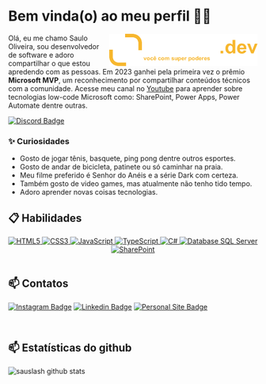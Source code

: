 # Bem vinda(o) ao meu perfil 👨‍💻

<a href="https://lowcode.dev.br"><img align="right" style="margin-left:10px" src="https://github.com/sauslash/sauslash/blob/main/image.png" width="300"/></a>

Olá, eu me chamo Saulo Oliveira, sou desenvolvedor de software e adoro compartilhar o que estou apredendo com as pessoas. Em 2023 ganhei pela primeira vez o prêmio **Microsoft MVP**, um reconhecimento por compartilhar conteúdos técnicos com a comunidade. Acesse meu canal no [Youtube](https://www.youtube.com/saulooliveira) para aprender sobre tecnologias low-code Microsoft como: SharePoint, Power Apps, Power Automate dentre outras.

[![Discord Badge](https://img.shields.io/badge/Acesse%20nossa%20comunidade%20no%20Discord-7289da?style=for-the-badge&logo=discord&logoColor=white&link=https://discord.com/invite/PzuuN5N)](https://discord.com/invite/PzuuN5N)

### ✨ Curiosidades

- Gosto de jogar tênis, basquete, ping pong dentre outros esportes.
- Gosto de andar de bicicleta, patinete ou só caminhar na praia.
- Meu filme preferido é Senhor do Anéis e a série Dark com certeza.
- Também gosto de video games, mas atualmente não tenho tido tempo.
- Adoro aprender novas coisas tecnologias.

## 📋 Habilidades

<div align="center">
  <a href="https://developer.mozilla.org/en-US/docs/Web/HTML">
    <img height="25em" alt="HTML5" src="https://img.shields.io/badge/HTML5-E34F26?style=for-the-badge&logo=html5&logoColor=white"/>
  </a>
  <a href="https://developer.mozilla.org/en-US/docs/Web/CSS">
    <img height="25em" alt="CSS3" src="https://img.shields.io/badge/CSS3-1572B6?style=for-the-badge&logo=css3&logoColor=white"/>
  </a>
  <a href="https://developer.mozilla.org/pt-BR/docs/Web/JavaScript">
    <img height="25em" alt="JavaScript" src="https://img.shields.io/badge/javascript-%23323330.svg?style=for-the-badge&logo=javascript&logoColor=%23F7DF1E"/>
  </a>
  <a href="https://www.typescriptlang.org/">
    <img height="25em" alt="TypeScript" src="https://img.shields.io/badge/TypeScript-3178c6?style=for-the-badge&logo=typescript&logoColor=white"/>
  </a>
  <a href="https://www.microsoft.com/pt-br/microsoft-365/sharepoint/collaboration/">
    <img height="25em" alt="C#" src="https://img.shields.io/badge/c%23-%23239120.svg?style=for-the-badge&logo=c-sharp&logoColor=white"/>
  </a>
  <a href="https://www.microsoft.com/pt-br/sql-server/">
    <img height="25em" alt="Database SQL Server" src="https://img.shields.io/badge/Microsoft_SQL_Server-CC2927?style=for-the-badge&logo=microsoft-sql-server&logoColor=white"/>
  </a>
  <a href="https://www.microsoft.com/pt-br/microsoft-365/sharepoint/collaboration/">
    <img height="25em" alt="SharePoint" src="https://img.shields.io/badge/Microsoft_SharePoint-0078D4?style=for-the-badge&logo=microsoft-sharepoint&logoColor=white"/>
  </a>
</div>

<br/>

## 📫 Contatos

[![Instagram Badge](https://img.shields.io/badge/@lowcode.dev.br-2D425E?style=flat&labelColor=2D425E&logo=instagram&logoColor=white&link=https://instagram.com/lowcode.dev.br)](https://instagram.com/lowcode.dev.br)
[![Linkedin Badge](https://img.shields.io/badge/Saulo%20Oliveira-2D425E?style=flat&logo=Linkedin&logoColor=white&link=https://www.linkedin.com/in/saulosoaresoliveira/)](https://www.linkedin.com/in/saulosoaresoliveira) 
[![Personal Site Badge](https://img.shields.io/badge/lowcode.dev.br-2D425E?style=flat&logo=devdotto&logoColor=white)](https://lowcode.dev.br) 

<br/>

## 📫 Estatísticas do github
![sauslash github stats](https://github-readme-stats.vercel.app/api?username=sauslash&hide=[%22issues%22]&show_icons=true)

